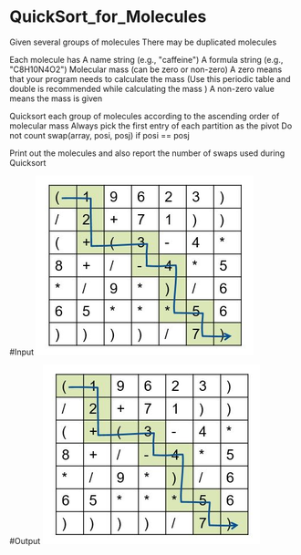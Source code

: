 # QuickSort_for_Molecules

Given several groups of molecules
There may be duplicated molecules
 

Each molecule has
A name string (e.g., "caffeine")
A formula string (e.g., "C8H10N4O2")
Molecular mass (can be zero or non-zero)
A zero means that your program needs to calculate the mass (Use this periodic table and double is recommended while calculating the mass )
A non-zero value means the mass is given 
 

Quicksort each group of molecules according to the ascending order of molecular mass
Always pick the first entry of each partition as the pivot
Do not count swap(array, posi, posj) if posi == posj
 

Print out the molecules and also report the number of swaps used during Quicksort

#Input
![image](https://github.com/middleyuan/infix-maze/blob/master/maze.JPG)

#Output
![image](https://github.com/middleyuan/infix-maze/blob/master/maze.JPG)
